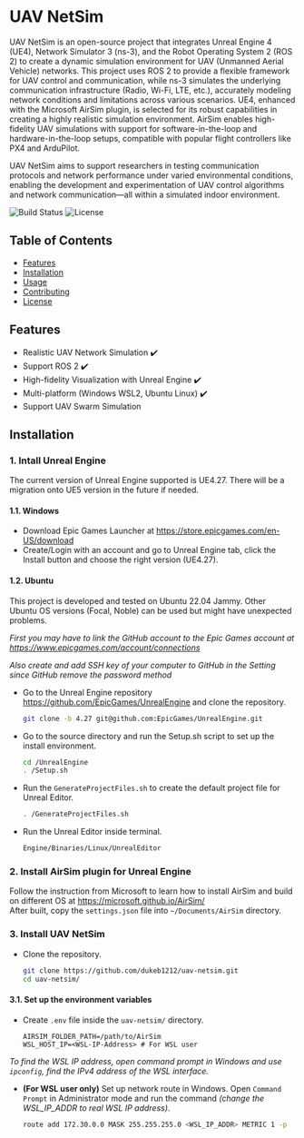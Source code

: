 # UAV NetSim

UAV NetSim is an open-source project that integrates Unreal Engine 4 (UE4), Network Simulator 3 (ns-3), and the Robot Operating System 2 (ROS 2) to create a dynamic simulation environment for UAV (Unmanned Aerial Vehicle) networks. This project uses ROS 2 to provide a flexible framework for UAV control and communication, while ns-3 simulates the underlying communication infrastructure (Radio, Wi-Fi, LTE, etc.), accurately modeling network conditions and limitations across various scenarios. UE4, enhanced with the Microsoft AirSim plugin, is selected for its robust capabilities in creating a highly realistic simulation environment. AirSim enables high-fidelity UAV simulations with support for software-in-the-loop and hardware-in-the-loop setups, compatible with popular flight controllers like PX4 and ArduPilot.

UAV NetSim aims to support researchers in testing communication protocols and network performance under varied environmental conditions, enabling the development and experimentation of UAV control algorithms and network communication—all within a simulated indoor environment.

![Build Status](https://img.shields.io/github/workflow/status/username/repo-name/build) 
![License](https://img.shields.io/github/license/username/repo-name)

## Table of Contents  

- [Features](#features)
- [Installation](#installation)
- [Usage](#usage)
- [Contributing](#contributing)
- [License](#license)

## Features  

- Realistic UAV Network Simulation ✔️
- Support ROS 2 ✔️
- High-fidelity Visualization with Unreal Engine ✔️
- Multi-platform (Windows WSL2, Ubuntu Linux) ✔️
- Support UAV Swarm Simulation

## Installation  

### 1. Intall Unreal Engine  

The current version of Unreal Engine supported is UE4.27. There will be a migration onto UE5 version in the future if needed.  

#### 1.1. Windows  

- Download Epic Games Launcher at https://store.epicgames.com/en-US/download
- Create/Login with an account and go to Unreal Engine tab, click the Install button and choose the right version (UE4.27).

#### 1.2. Ubuntu  

This project is developed and tested on Ubuntu 22.04 Jammy. Other Ubuntu OS versions (Focal, Noble) can be used but might have unexpected problems.  

*First you may have to link the GitHub account to the Epic Games account at https://www.epicgames.com/account/connections* 

*Also create and add SSH key of your computer to GitHub in the Setting since GitHub remove the password method*

- Go to the Unreal Engine repository https://github.com/EpicGames/UnrealEngine and clone the repository.
  ```bash
  git clone -b 4.27 git@github.com:EpicGames/UnrealEngine.git
  
- Go to the source directory and run the Setup.sh script to set up the install environment.
  
  ```bash
  cd /UnrealEngine
  . /Setup.sh

- Run the `GenerateProjectFiles.sh` to create the default project file for Unreal Editor.
  
  ```bash
  . /GenerateProjectFiles.sh

- Run the Unreal Editor inside terminal.

  ```bash
  Engine/Binaries/Linux/UnrealEditor

### 2. Install AirSim plugin for Unreal Engine  

Follow the instruction from Microsoft to learn how to install AirSim and build on different OS at https://microsoft.github.io/AirSim/  
After built, copy the `settings.json` file into `~/Documents/AirSim` directory.

### 3. Install UAV NetSim

- Clone the repository.
  
  ```bash
  git clone https://github.com/dukeb1212/uav-netsim.git
  cd uav-netsim/

#### 3.1. Set up the environment variables

- Create `.env` file inside the `uav-netsim/` directory.
  
  ```env
  AIRSIM_FOLDER_PATH=/path/to/AirSim
  WSL_HOST_IP=<WSL-IP-Address> # For WSL user

*To find the WSL IP address, open command prompt in Windows and use `ipconfig`, find the IPv4 address of the WSL interface.*

 - **(For WSL user only)** Set up network route in Windows.
   Open `Command Prompt` in Administrator mode and run the command *(change the WSL_IP_ADDR to real WSL IP address)*.
   
   ```bash
   route add 172.30.0.0 MASK 255.255.255.0 <WSL_IP_ADDR> METRIC 1 -p

